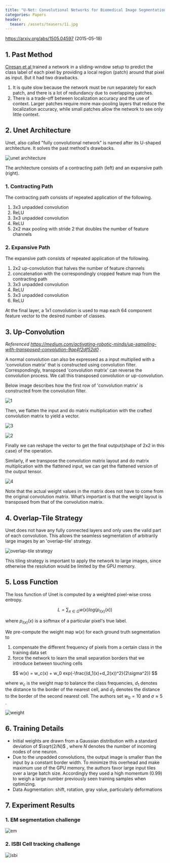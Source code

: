 ```yaml
---
title: "U-Net: Convolutional Networks for Biomedical Image Segmentation" Summarized
categories: Papers
header:
  teaser: /assets/teasers/11.jpg
---
```


https://arxiv.org/abs/1505.04597 (2015-05-18)

## 1. Past Method

[Ciresan et al ](http://people.idsia.ch/~juergen/nips2012.pdf) trained a network in a sliding-window setup to predict the class label of each pixel by providing a local region (patch) around that pixel as input. But it had two drawbacks.

1. It is quite slow because the network must be run separately for each patch, and there is a lot of redundancy due to overlapping patches.
2. There is a trade-off between localization accuracy and the use of context. Larger patches require more max-pooling layers that reduce the localization accuracy, while small patches allow the network to see only little context.



## 2. Unet Architecture

Unet, also called "fully convolutional network" is named after its U-shaped architecture. It solves the past method's drawbacks.

![unet architecture](https://lh3.googleusercontent.com/VLjiJdyykXtLvVHdc8bvaxGOg0WqThtuUdJ6os_LbLVlh2vhXEp3Qjs9dZr1Mqd23hG2ZRhorUMHfXn6DDYcefR7B4OMG90_2Df-F0SelkWLZKno4I6CauAlBZz0EtnmKRGWkNSd_Q=w2400)

The architecture consists of a contracting path (left) and an expansive path (right).

### 1. Contracting Path

The contracting path consists of repeated application of the following.

1. 3x3 unpadded convolution
2. ReLU
3. 3x3 unpadded convolution
4. ReLU
5. 2x2 max pooling with stride 2 that doubles the number of feature channels

### 2. Expansive Path

The expansive path consists of repeated application of the following.

1. 2x2 up-convolution that halves the number of feature channels
2. concatenation with the correspondingly cropped feature map from the contracting path
3. 3x3 unpadded convolution
4. ReLU
5. 3x3 unpadded convolution
6. ReLU

At the final layer, a 1x1 convolution is used to map each 64 component feature vector to the desired number of classes.



## 3. Up-Convolution

*Referenced https://medium.com/activating-robotic-minds/up-sampling-with-transposed-convolution-9ae4f2df52d0 .*

A normal convolution can also be expressed as a input multiplied with a 'convolution matrix' that is constructed using convolution filter.  Correspondingly, transposed 'convolution matrix' can reverse the convolution process. We call this transposed convolution or up-convolution.

Below image describes how the first row of 'convolution matrix' is constructed from the convolution filter.

![1](https://lh3.googleusercontent.com/7VLud9A972_TdfBJRd8Sptu_tAhP5xHpoNjZIan-ihF-Z_VeRNrT-ElzjYNaPElcwF9FNwSYCNNlxE0Ax4vcvoD9CHeKIu2_A8oCHofg5EI-cgXnONXQIQIKF5anRQ08vofT3E0xqw=w2400)

Then, we flatten the input and do matrix multiplication with the crafted convolution matrix to yield a vector.

![3](https://lh3.googleusercontent.com/cOA2iuFp8Lo4PiTxyH11SV6MEgxwgPeYWEnK9ejDlLosgd4puMeVSqWzhJzfMuAEEzVJv8YXW3mFZoumXDVTnlB3M4g99l8GC_mEgfii9TxneoFQLc6nKaZKppXmVH_BbSzit9jwoA=w2400)

![2](https://lh3.googleusercontent.com/Ox8m7ReT3jrL-DbQbZrwscEO6A7h9rRPuBGxEuBR5AcEn4iXxJQAUT4fof31LngmmxjMpsZw5-m8qOSqLM1wr_XIaLX3ZQGnMrl0xm9dwvDxrpWMEJk4Qi_NxxA6vdYkkrIhRwRz-w=w2400)

Finally we can reshape the vector to get the final output(shape of 2x2 in this case) of the operation.

Similarly, if we transpose the convolution matrix layout and do matrix multiplication with the flattened input, we can get the flattened version of the output tensor.

![4](https://lh3.googleusercontent.com/kZuYUU8B9Ola-fX6NdwOgtDaNX8q1br_jCFGv1CZPAMYIlitj8_F1YH1AD7KyHNMP6FFirOT6WnDd_3IN8x0Sfn7hzIZWf_7E1rg1-iqovEtRPS3Uu2kWx1zY6C_oMoJUxzGMu3sDw=w2400)

Note that the actual weight values in the matrix does not have to come from the original convolution matrix. What’s important is that the weight layout is transposed from that of the convolution matrix.



## 4. Overlap-Tile Strategy

Unet does not have any fully connected layers and only uses the valid part of each convolution. This allows the seamless segmentation of arbitrarily large images by an 'overlap-tile' strategy.

![overlap-tile strategy](https://lh3.googleusercontent.com/fqRhDeOOxcUGCbZQkEkHK5uubO_xKHJhIoJZWKH8YD-8483L1oIriOD8QCE7r2Vz5mw4ew1ZhqsRBNSVFBp10scJ5zSgX9Q7sfAmU9NLU6vv6m3xs8Y031YZWM0IBOo0BCAqVmomkQ=w2400)

This tiling strategy is important to apply the network to large images, since otherwise the resolution would be limited by the GPU memory.



## 5. Loss Function

The loss function of Unet is computed by a weighted pixel-wise cross entropy.


$$
L = \sum_{x\in\Omega}w(x)log(p_{l(x)}(x))
$$


where $p_{l(x)}(x)$ is a softmax of a particular pixel's true label.

We pre-compute the weight map $w(x)$ for each ground truth segmentation to

1. compensate the different frequency of pixels from a certain class in the training data set
2. force the network to learn the small separation borders that we introduce between touching cells


$$
w(x) = w_c(x) + w_0 exp(-\frac{(d_1(x)+d_2(x))^2}{2\sigma^2})
$$


where $w_c$ is the weight map to balance the class frequencies, $d_1$ denotes the distance to the border of the nearest cell, and $d_2$ denotes the distance to the border of the second nearest cell. The authors set $w_0=10$ and $\sigma \approx 5$ .

![weight](https://lh3.googleusercontent.com/iY1KTc75QKR2ghuXF6AHkKEYNZfeB_obkiMxXf31Hlhn6TUbmbAD1aWF8KwK4_5_AmWWUFMAbp6pDFuvIMncPXhtkN8m4lagxrfH2t1vqmqI56OmRAoVNOJW__lb88P5vgk_yTevoA=w2400)



## 6. Training Details

* Initial weights are drawn from a Gaussian distribution with a standard deviation of $\sqrt{2/N}$ , where $N$ denotes the number of incoming nodes of one neuron.
* Due to the unpadded convolutions, the output image is smaller than the input by a constant border width. To minimize this overhead and make maximum use of the GPU memory, the authors favor large input tiles over a large batch size. Accordingly they used a high momentum (0.99) to weigh a large number previously seen training samples when optimizing.
* Data Augmentation: shift, rotation, gray value, particularly deformations



## 7. Experiment Results

### 1. EM segmentation challenge

![em](https://lh3.googleusercontent.com/SNhhN5hV2OdA9JKlJnaOE26XWUjB0C2aSctfHDWCJm7TzmAZB86WsaVE4gHddLC5OtVgqGeQLYxbgxxjkGY_Qo_VnUFZcnNFoDYcL4wzQZcbFPLQiiQ-hC2elBiQ9HTjiBY98aL3fg=w2400)

### 2. ISBI Cell tracking challenge

![isbi](https://lh3.googleusercontent.com/rAg_tIYVm6O1otjeyRVFqbEAggSEyk4PRJtAumBCCuUO00oVMsqo8mYmKE1uPYYsLiNNbF9YNBLoH0uaMPrmYGLjq7OqYvKSngXpT8XsaHnf9V7HFXMJ04nHhUII_VmtsmPXvk1DTQ=w2400)